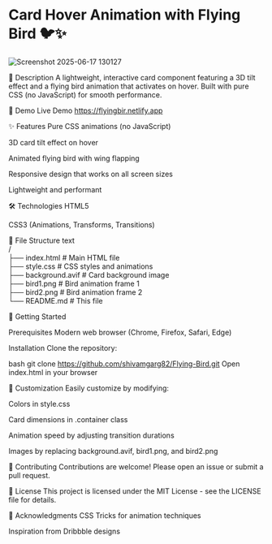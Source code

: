 # Card Hover Animation with Flying Bird 🐦✨

![Screenshot 2025-06-17 130127](https://github.com/user-attachments/assets/16b8148f-e862-4c5b-aa9a-1705dc4513af)


📝 Description
A lightweight, interactive card component featuring a 3D tilt effect and a flying bird animation that activates on hover. Built with pure CSS (no JavaScript) for smooth performance.

🎥 Demo
Live Demo https://flyingbir.netlify.app
 
✨ Features 
Pure CSS animations (no JavaScript)

3D card tilt effect on hover  

Animated flying bird with wing flapping

Responsive design that works on all screen sizes

Lightweight and performant

🛠️ Technologies
HTML5

CSS3 (Animations, Transforms, Transitions) 

📁 File Structure
text                                                                                                                                                                            
/                                                                                                                                                                                          
├── index.html         # Main HTML file      
├── style.css          # CSS styles and animations                                                                                       
├── background.avif    # Card background image                                                                                                                                      
├── bird1.png          # Bird animation frame 1                                                                                                                                        
├── bird2.png          # Bird animation frame 2                                                                                                                                        
└── README.md          # This file                                                                                                                                                                              


🚀 Getting Started

Prerequisites
Modern web browser (Chrome, Firefox, Safari, Edge)

Installation
Clone the repository:

bash
git clone https://github.com/shivamgarg82/Flying-Bird.git
Open index.html in your browser

🎨 Customization
Easily customize by modifying:

Colors in style.css

Card dimensions in .container class

Animation speed by adjusting transition durations

Images by replacing background.avif, bird1.png, and bird2.png

🤝 Contributing
Contributions are welcome! Please open an issue or submit a pull request.

📄 License
This project is licensed under the MIT License - see the LICENSE file for details.

🙏 Acknowledgments
CSS Tricks for animation techniques

Inspiration from Dribbble designs

